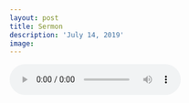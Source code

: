 ```yaml
---
layout: post
title: Sermon
description: 'July 14, 2019'
image:
---
```


<audio controls>
  <source src="http://docs.google.com/uc?export=open&id=10c_zy60-beS483l0A7uyjbJWSZVoBBbp" type="audio/mp3">
Your browser does not support the audio element.
</audio>
